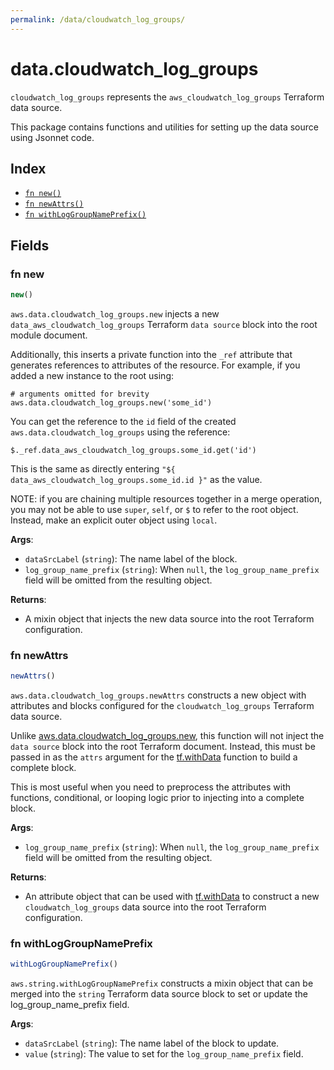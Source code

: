 ```yaml
---
permalink: /data/cloudwatch_log_groups/
---
```


# data.cloudwatch_log_groups

`cloudwatch_log_groups` represents the `aws_cloudwatch_log_groups` Terraform data source.



This package contains functions and utilities for setting up the data source using Jsonnet code.


## Index

* [`fn new()`](#fn-new)
* [`fn newAttrs()`](#fn-newattrs)
* [`fn withLogGroupNamePrefix()`](#fn-withloggroupnameprefix)

## Fields

### fn new

```ts
new()
```


`aws.data.cloudwatch_log_groups.new` injects a new `data_aws_cloudwatch_log_groups` Terraform `data source`
block into the root module document.

Additionally, this inserts a private function into the `_ref` attribute that generates references to attributes of the
resource. For example, if you added a new instance to the root using:

    # arguments omitted for brevity
    aws.data.cloudwatch_log_groups.new('some_id')

You can get the reference to the `id` field of the created `aws.data.cloudwatch_log_groups` using the reference:

    $._ref.data_aws_cloudwatch_log_groups.some_id.get('id')

This is the same as directly entering `"${ data_aws_cloudwatch_log_groups.some_id.id }"` as the value.

NOTE: if you are chaining multiple resources together in a merge operation, you may not be able to use `super`, `self`,
or `$` to refer to the root object. Instead, make an explicit outer object using `local`.

**Args**:
  - `dataSrcLabel` (`string`): The name label of the block.
  - `log_group_name_prefix` (`string`):  When `null`, the `log_group_name_prefix` field will be omitted from the resulting object.

**Returns**:
- A mixin object that injects the new data source into the root Terraform configuration.


### fn newAttrs

```ts
newAttrs()
```


`aws.data.cloudwatch_log_groups.newAttrs` constructs a new object with attributes and blocks configured for the `cloudwatch_log_groups`
Terraform data source.

Unlike [aws.data.cloudwatch_log_groups.new](#fn-new), this function will not inject the `data source`
block into the root Terraform document. Instead, this must be passed in as the `attrs` argument for the
[tf.withData](https://github.com/tf-libsonnet/core/tree/main/docs#fn-withdata) function to build a complete block.

This is most useful when you need to preprocess the attributes with functions, conditional, or looping logic prior to
injecting into a complete block.

**Args**:
  - `log_group_name_prefix` (`string`):  When `null`, the `log_group_name_prefix` field will be omitted from the resulting object.

**Returns**:
  - An attribute object that can be used with [tf.withData](https://github.com/tf-libsonnet/core/tree/main/docs#fn-withdata) to construct a new `cloudwatch_log_groups` data source into the root Terraform configuration.


### fn withLogGroupNamePrefix

```ts
withLogGroupNamePrefix()
```

`aws.string.withLogGroupNamePrefix` constructs a mixin object that can be merged into the `string`
Terraform data source block to set or update the log_group_name_prefix field.



**Args**:
  - `dataSrcLabel` (`string`): The name label of the block to update.
  - `value` (`string`): The value to set for the `log_group_name_prefix` field.
